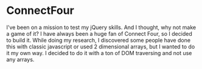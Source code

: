 ConnectFour
===========

I've been on a mission to test my jQuery skills. And I thought, why not make a game of it? I have always been a huge fan of Connect Four, so I decided to build it. While doing my research, I discovered some people have done this with classic javascript or used 2 dimensional arrays, but I wanted to do it my own way. I decided to do it with a ton of DOM traversing and not use any arrays.
